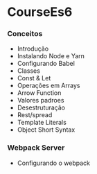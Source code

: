 # CourseEs6

### Conceitos
* Introdução
* Instalando Node e Yarn
* Configurando Babel
* Classes
* Const & Let
* Operações em Arrays
* Arrow Function
* Valores padroes
* Desestruturação
* Rest/spread
* Template Literals
* Object Short Syntax

### Webpack Server
* Configurando o webpack

